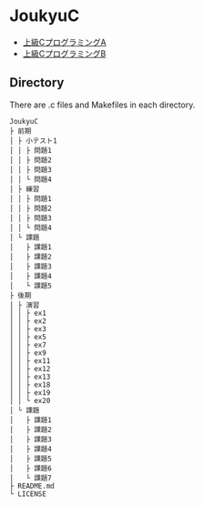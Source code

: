 # JoukyuC

- [上級CプログラミングA](https://syllabus.kosen-k.go.jp/Pages/PublicSyllabus?school_id=23&department_id=13&subject_code=33113&year=2018&lang=ja)
- [上級CプログラミングB](https://syllabus.kosen-k.go.jp/Pages/PublicSyllabus?school_id=23&department_id=13&subject_code=33212&year=2018&lang=ja)

## Directory

There are .c files and Makefiles in each directory.

```
JoukyuC
├ 前期
│ ├ 小テスト1
│ │ ├ 問題1
│ │ ├ 問題2
│ │ ├ 問題3
│ │ └ 問題4
│ ├ 練習
│ │ ├ 問題1
│ │ ├ 問題2
│ │ ├ 問題3
│ │ └ 問題4
│ └ 課題
│   ├ 課題1
│   ├ 課題2
│   ├ 課題3
│   ├ 課題4
│   └ 課題5
├ 後期
│ ├ 演習
│ │ ├ ex1
│ │ ├ ex2
│ │ ├ ex3
│ │ ├ ex5
│ │ ├ ex7
│ │ ├ ex9
│ │ ├ ex11
│ │ ├ ex12
│ │ ├ ex13
│ │ ├ ex18
│ │ ├ ex19
│ │ └ ex20
│ └ 課題
│   ├ 課題1
│   ├ 課題2
│   ├ 課題3
│   ├ 課題4
│   ├ 課題5
│   ├ 課題6
│   └ 課題7
├ README.md
└ LICENSE
```
